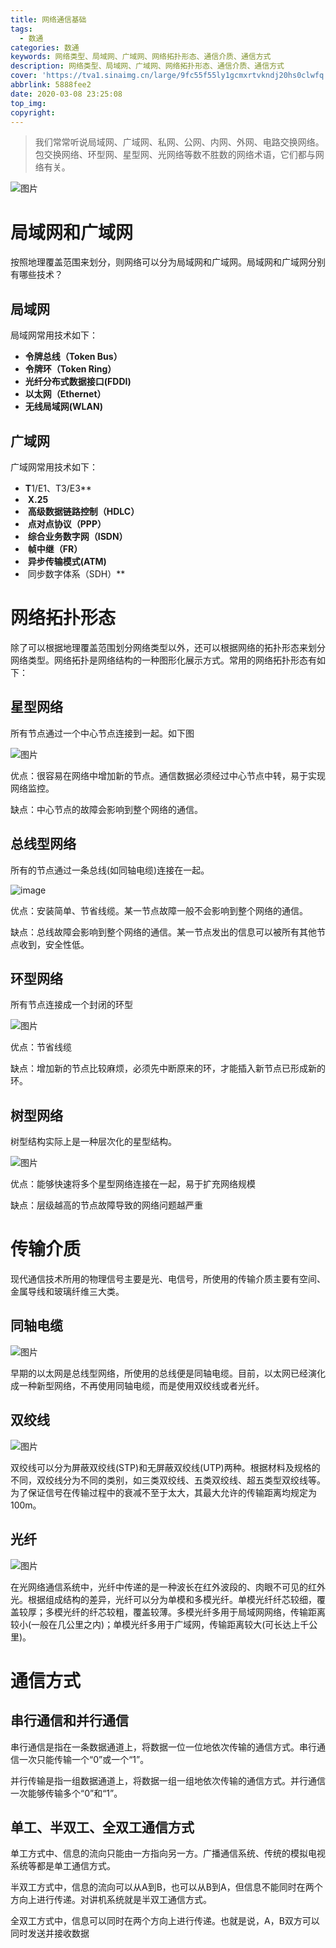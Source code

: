 ```yaml
---
title: 网络通信基础
tags:
  - 数通
categories: 数通
keywords: 网络类型、局域网、广域网、网络拓扑形态、通信介质、通信方式
description: 网络类型、局域网、广域网、网络拓扑形态、通信介质、通信方式
cover: 'https://tva1.sinaimg.cn/large/9fc55f55ly1gcmxrtvkndj20hs0clwfq.jpg'
abbrlink: 5888fee2
date: 2020-03-08 23:25:08
top_img:
copyright:
---
```


> 我们常常听说局域网、广域网、私网、公网、内网、外网、电路交换网络。包交换网络、环型网、星型网、光网络等数不胜数的网络术语，它们都与网络有关。

![图片](https://tva1.sinaimg.cn/large/9fc55f55ly1gcmxrtvkndj20hs0clwfq.jpg)

# 局域网和广域网

按照地理覆盖范围来划分，则网络可以分为局域网和广域网。局域网和广域网分别有哪些技术？

## 局域网

局域网常用技术如下：

-  **令牌总线（Token Bus）**
-  **令牌环（Token Ring）**
-  **光纤分布式数据接口(FDDI)**
-  **以太网（Ethernet）**
-  **无线局域网(WLAN)**

## 广域网

广域网常用技术如下：

-  **T**1/E1、T3/E3**
- ​    **X.25**
- ​    **高级数据链路控制（HDLC）**
- ​    **点对点协议（PPP）**
- ​    **综合业务数字网（ISDN）**
- ​    **帧中继（FR）**
- ​    **异步传输模式(ATM)**
- ​    同步数字体系（SDH）**

# 网络拓扑形态

除了可以根据地理覆盖范围划分网络类型以外，还可以根据网络的拓扑形态来划分网络类型。网络拓扑是网络结构的一种图形化展示方式。常用的网络拓扑形态有如下：

## 星型网络

所有节点通过一个中心节点连接到一起。如下图

![图片](https://tva2.sinaimg.cn/large/9fc55f55ly1gcmxwerhrkj20hs0bv7a8.jpg)

优点：很容易在网络中增加新的节点。通信数据必须经过中心节点中转，易于实现网络监控。

缺点：中心节点的故障会影响到整个网络的通信。

## 总线型网络

所有的节点通过一条总线(如同轴电缆)连接在一起。

![image](https://tvax2.sinaimg.cn/large/9fc55f55ly1gcmxxoazmyj20ql08cq3d.jpg)

优点：安装简单、节省线缆。某一节点故障一般不会影响到整个网络的通信。

缺点：总线故障会影响到整个网络的通信。某一节点发出的信息可以被所有其他节点收到，安全性低。

## 环型网络

所有节点连接成一个封闭的环型

![图片](https://tva1.sinaimg.cn/large/9fc55f55ly1gcmxyg6655j20hs0bvdpx.jpg)

优点：节省线缆

缺点：增加新的节点比较麻烦，必须先中断原来的环，才能插入新节点已形成新的环。

## 树型网络

树型结构实际上是一种层次化的星型结构。

![图片](https://tvax2.sinaimg.cn/large/9fc55f55ly1gcmxzdrat3j20hs0ak0vr.jpg)

优点：能够快速将多个星型网络连接在一起，易于扩充网络规模

缺点：层级越高的节点故障导致的网络问题越严重

# 传输介质

现代通信技术所用的物理信号主要是光、电信号，所使用的传输介质主要有空间、金属导线和玻璃纤维三大类。

## 同轴电缆

![图片](https://tva4.sinaimg.cn/large/9fc55f55ly1gcmy118kx8j20hs06ydhz.jpg)

早期的以太网是总线型网络，所使用的总线便是同轴电缆。目前，以太网已经演化成一种新型网络，不再使用同轴电缆，而是使用双绞线或者光纤。

## 双绞线

![图片](https://tvax3.sinaimg.cn/large/9fc55f55ly1gcmy1ccpwyj20hs0gaaii.jpg)

双绞线可以分为屏蔽双绞线(STP)和无屏蔽双绞线(UTP)两种。根据材料及规格的不同，双绞线分为不同的类别，如三类双绞线、五类双绞线、超五类型双绞线等。为了保证信号在传输过程中的衰减不至于太大，其最大允许的传输距离均规定为100m。

## 光纤

![图片](https://tva3.sinaimg.cn/large/9fc55f55ly1gcmy1qph6qj20hs0bvjxi.jpg)

在光网络通信系统中，光纤中传递的是一种波长在红外波段的、肉眼不可见的红外光。根据组成结构的差异，光纤可以分为单模和多模光纤。单模光纤纤芯较细，覆盖较厚；多模光纤的纤芯较粗，覆盖较薄。多模光纤多用于局域网网络，传输距离较小(一般在几公里之内)；单模光纤多用于广域网，传输距离较大(可长达上千公里)。

# 通信方式

## 串行通信和并行通信

串行通信是指在一条数据通道上，将数据一位一位地依次传输的通信方式。串行通信一次只能传输一个“0”或一个“1”。

并行传输是指一组数据通道上，将数据一组一组地依次传输的通信方式。并行通信一次能够传输多个“0”和“1”。

## 单工、半双工、全双工通信方式

单工方式中、信息的流向只能由一方指向另一方。广播通信系统、传统的模拟电视系统等都是单工通信方式。

半双工方式中，信息的流向可以从A到B，也可以从B到A，但信息不能同时在两个方向上进行传递。对讲机系统就是半双工通信方式。

全双工方式中，信息可以同时在两个方向上进行传递。也就是说，A，B双方可以同时发送并接收数据